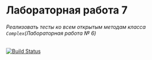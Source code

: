 # Лабораторная работа 7
###### Реализовать тесты ко всем открытым методам класса `Complex`(Лабораторная работа № 6) 
[![Build Status](https://travis-ci.org/Vampirchik147/complex_travis.svg?branch=master)](https://travis-ci.org/Vampirchik147)

